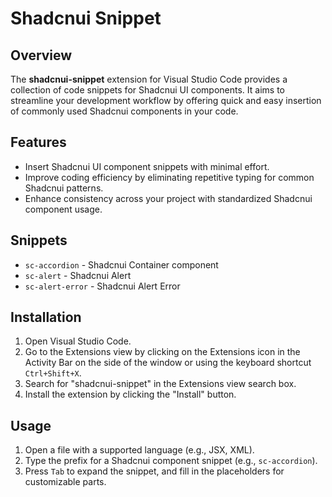 # Shadcnui Snippet

## Overview

The **shadcnui-snippet** extension for Visual Studio Code provides a collection of code snippets for Shadcnui UI components. It aims to streamline your development workflow by offering quick and easy insertion of commonly used Shadcnui components in your code.

## Features

-   Insert Shadcnui UI component snippets with minimal effort.
-   Improve coding efficiency by eliminating repetitive typing for common Shadcnui patterns.
-   Enhance consistency across your project with standardized Shadcnui component usage.

## Snippets

-   `sc-accordion` - Shadcnui Container component
-   `sc-alert` - Shadcnui Alert
-   `sc-alert-error` - Shadcnui Alert Error

## Installation

1. Open Visual Studio Code.
2. Go to the Extensions view by clicking on the Extensions icon in the Activity Bar on the side of the window or using the keyboard shortcut `Ctrl+Shift+X`.
3. Search for "shadcnui-snippet" in the Extensions view search box.
4. Install the extension by clicking the "Install" button.

## Usage

1. Open a file with a supported language (e.g., JSX, XML).
2. Type the prefix for a Shadcnui component snippet (e.g., `sc-accordion`).
3. Press `Tab` to expand the snippet, and fill in the placeholders for customizable parts.
